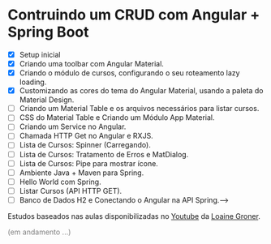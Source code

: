 # Contruindo um CRUD com Angular + Spring Boot
- [x] Setup inicial
- [x] Criando uma toolbar com Angular Material.
- [x] Criando o módulo de cursos, configurando o seu roteamento lazy loading.
- [x] Customizando as cores do tema do Angular Material, usando a paleta do Material Design.
- [ ] Criando um Material Table e os arquivos necessários para listar cursos.
- [ ] CSS do Material Table e Criando um Módulo App Material.
- [ ] Criando um Service no Angular.
- [ ] Chamada HTTP Get no Angular e RXJS.
- [ ] Lista de Cursos: Spinner (Carregando).
- [ ] Lista de Cursos: Tratamento de Erros e MatDialog.
- [ ] Lista de Cursos: Pipe para mostrar ícone.
- [ ] Ambiente Java + Maven para Spring.
- [ ] Hello World com Spring.
- [ ] Listar Cursos (API HTTP GET).
- [ ] Banco de Dados H2 e Conectando o Angular na API Spring.-->

Estudos baseados nas aulas disponibilizadas no [Youtube](https://www.youtube.com/playlist?list=PLGxZ4Rq3BOBpwaVgAPxTxhdX_TfSVlTcY) da [Loaine Groner](https://github.com/loiane).
<p style="color:gray">(em andamento ...)</p>
